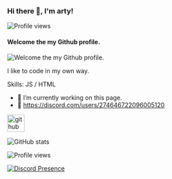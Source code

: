 ### Hi there 👋, I'm arty!
![Profile views](https://gpvc.arturio.dev/xarty)  
#### Welcome the my Github profile.
![Welcome the my Github profile.](https://cdn.discordapp.com/attachments/846344643381821510/906441556175769610/f8d453a279257e0b0128857d3bf0fd04.jpg)

I like to code in my own way.

Skills: JS / HTML

- 🔭 I’m currently working on this page. 
- 💎 https://discord.com/users/274646722096005120

[<img src='https://cdn.jsdelivr.net/npm/simple-icons@3.0.1/icons/github.svg' alt='github' height='40'>](https://github.com/xarty)  

![GitHub stats](https://github-readme-stats.vercel.app/api?username=xarty&show_icons=true)  

![Profile views](https://gpvc.arturio.dev/xarty)  

[![Discord Presence](https://lanyard-profile-readme.vercel.app/api/:274646722096005120)](https://discord.com/users/:274646722096005120)
